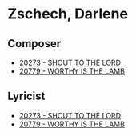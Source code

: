 # Zschech, Darlene

## Composer

- [20273 - SHOUT TO THE LORD](/hymns/20273.md)
- [20779 - WORTHY IS THE LAMB](/hymns/20779.md)

## Lyricist

- [20273 - SHOUT TO THE LORD](/hymns/20273.md)
- [20779 - WORTHY IS THE LAMB](/hymns/20779.md)


